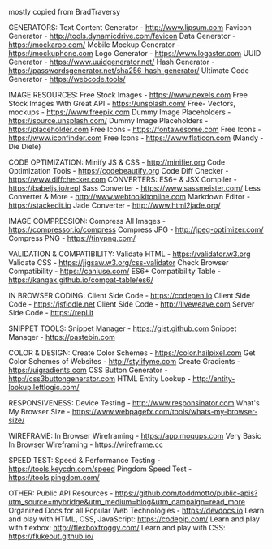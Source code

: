 mostly copied from BradTraversy

GENERATORS:
Text Content Generator - http://www.lipsum.com
Favicon Generator - http://tools.dynamicdrive.com/favicon
Data Generator - https://mockaroo.com/
Mobile Mockup Generator - https://mockuphone.com
Logo Generator - https://www.logaster.com
UUID Generator - https://www.uuidgenerator.net/
Hash Generator - https://passwordsgenerator.net/sha256-hash-generator/
Ultimate Code Generator - https://webcode.tools/

IMAGE RESOURCES:
Free Stock Images - https://www.pexels.com
Free Stock Images With Great API - https://unsplash.com/
Free- Vectors, mockups - https://www.freepik.com
Dummy Image Placeholders - https://source.unsplash.com/
Dummy Image Placeholders - https://placeholder.com
Free Icons - https://fontawesome.com
Free Icons - https://www.iconfinder.com
Free Icons - https://www.flaticon.com  (Mandy - Die Diele)

CODE OPTIMIZATION:
Minify JS & CSS - http://minifier.org
Code Optimization Tools - https://codebeautify.org
Code Diff Checker - https://www.diffchecker.com
CONVERTERS:
ES6+ & JSX Compiler - https://babeljs.io/repl
Sass Converter - https://www.sassmeister.com/
Less Converter & More - http://www.webtoolkitonline.com
Markdown Editor - https://stackedit.io
Jade Converter - http://www.html2jade.org/

IMAGE COMPRESSION:
Compress All Images - https://compressor.io/compress
Compress JPG - http://jpeg-optimizer.com/
Compress PNG - https://tinypng.com/

VALIDATION & COMPATIBILITY:
Validate HTML - https://validator.w3.org
Validate CSS - https://jigsaw.w3.org/css-validator
Check Browser Compatibility - https://caniuse.com/
ES6+ Compatibility Table - https://kangax.github.io/compat-table/es6/

IN BROWSER CODING:
Client Side Code - https://codepen.io
Client Side Code - https://jsfiddle.net
Client Side Code - http://liveweave.com
Server Side Code - https://repl.it

SNIPPET TOOLS:
Snippet Manager - https://gist.github.com
Snippet Manager - https://pastebin.com

COLOR & DESIGN:
Create Color Schemes - https://color.hailpixel.com
Get Color Schemes of Websites - http://stylifyme.com
Create Gradients - https://uigradients.com
CSS Button Generator - http://css3buttongenerator.com
HTML Entity Lookup - http://entity-lookup.leftlogic.com/

RESPONSIVENESS:
Device Testing - http://www.responsinator.com
What's My Browser Size - https://www.webpagefx.com/tools/whats-my-browser-size/

WIREFRAME:
In Browser Wireframing - https://app.moqups.com
Very Basic In Browser Wireframing - https://wireframe.cc

SPEED TEST:
Speed & Performance Testing - https://tools.keycdn.com/speed
Pingdom Speed Test - https://tools.pingdom.com/

OTHER:
Public API Resources - https://github.com/toddmotto/public-apis?utm_source=mybridge&utm_medium=blog&utm_campaign=read_more
Organized Docs for all Popular Web Technologies - https://devdocs.io
Learn and play with HTML, CSS, JavaScript: https://codepip.com/
Learn and play with flexbox: http://flexboxfroggy.com/
Learn and play with CSS: https://flukeout.github.io/
